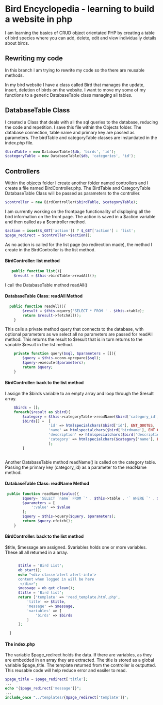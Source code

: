 # Bird Encyclopedia - learning to build a website in php

I am learning the basics of CRUD object orientated PHP by creating a table of bird species where you can add, delete, edit and view individually details about birds.  

## Rewriting my code

In this branch I am trying to rewrite my code so the there are reusable methods.

In my bird website I have a class called Bird that manages the update,
insert, deletion of birds on the website.  I want to move my some 
of my functions to a generic DatabaseTable class managing all tables.

## DatabaseTable Class
I created a Class that deals with all the sql queries to the database, reducing the 
code and repetition.  I save this file within the Objects folder.  The database connection, table name and primary key are
passed as parameters. The birdTable and categoryTable classes are instantiated in 
the index.php file.
 
```php
$birdTable = new DatabaseTable($db, 'birds', 'id');
$categoryTable = new DatabaseTable($db, 'categories', 'id');

```  

## Controllers
Within the objects folder I create another folder named controllers and I create a 
file named BirdController.php.  The BirdTable and CategoryTable DatabaseTable Class will
be passed as parameters to the controller.

```php
$controller = new BirdController($birdTable, $categoryTable);
```

I am currently working on the frontpage functionality of displaying all the bird
information on the front page.  The action is saved in a $action variable and then called as a 
$controller method.

```php
$action = isset($_GET['action']) ? $_GET['action'] : 'list';
$page_redirect = $controller->$action();
```

As no action is called for the list page (no redirection made), the method I create in the 
BirdController is the list method.

#### BirdController: list method
```php
   public function list(){
    $result = $this->birdTable->readAll();
``` 
I call the DatabaseTable method readAll()
#### DatabaseTable Class: readAll Method
```php
  public function readAll(){
        $result = $this->query('SELECT * FROM ' . $this->table);
        return $result->fetchAll();
    }
```
This calls a private method query that connects to the database, with optional parameters as we
select all no parameters are passed for readAll method. This returns the result to $result that is in turn
returns to the variable $result in the list method.

```php
    private function query($sql, $parameters = []){
        $query = $this->conn->prepare($sql);
        $query->execute($parameters);
        return $query;
    }
```

#### BirdController: back to the list method
I assign the $birds variable to an empty array and loop through the $result array.

```php
    $birds = [];
    foreach($result as $bird){
        $category = $this->categoryTable->readName($bird['category_id']);
        $birds[] =  [
                    'id' => htmlspecialchars($bird['id'], ENT_QUOTES, 'UTF-8'),
                    'name' => htmlspecialchars($bird['birdname'], ENT_QUOTES, 'UTF-8'),
                    'description' => htmlspecialchars($bird['description'], ENT_QUOTES, 'UTF-8'),
                    'category' => htmlspecialchars($category['name'], ENT_QUOTES, 'UTF-8')
                    ];
        }
        
  ```
  Another DatabaseTable method readName() is called on the category table.  Passing the primary key (category_id) as a
  parameter to the readName method.   
  
  #### DatabaseTable Class: readName Method
  ```php
   public function readName($value){
          $query= 'SELECT `name` FROM `' . $this->table . '` WHERE `' . $this->primaryKey .  '` = :value';
          $parameters = [
              ':value' => $value
          ];
          $query = $this->query($query, $parameters);
          return $query->fetch();
      }
  ```
  
   #### BirdController: back to the list method
   $title, $message are assigned.  $variables holds one or more variables. 
  These all all returned in a array. 
  
  ```php

        $title = 'Bird List';
        ob_start();
        echo "<div class='alert alert-info'>
        content when logged in will be here
         </div>";
        $message = ob_get_clean();
        $title = 'Bird list';
        return ['template' => 'read_template.html.php',
            'title' => $title,
            'message' => $message,
            'variables' => [
                'birds' => $birds
            ]
        ];

    }
```

#### The index.php
The variable $page_redirect holds the data.  If there are variables, as they are embedded
in an array they are extracted.  The title is stored as a global variable $page_title.
The template returned from the controller is outputted.  This reusable code will help reduce
error and easiler to read.


```php
$page_title = $page_redirect['title'];
... 
echo "{$page_redirect['message']}";
...
include_once "../templates/{$page_redirect['template']}";

```

